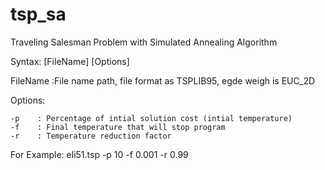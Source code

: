 # tsp_sa
Traveling Salesman Problem with Simulated Annealing Algorithm

Syntax: [FileName] [Options]

FileName  :File name path, file format as TSPLIB95, egde weigh is EUC_2D

Options:

    -p    : Percentage of intial solution cost (intial temperature)
    -f    : Final temperature that will stop program
    -r    : Temperature reduction factor

For Example: eli51.tsp -p 10 -f 0.001 -r 0.99
